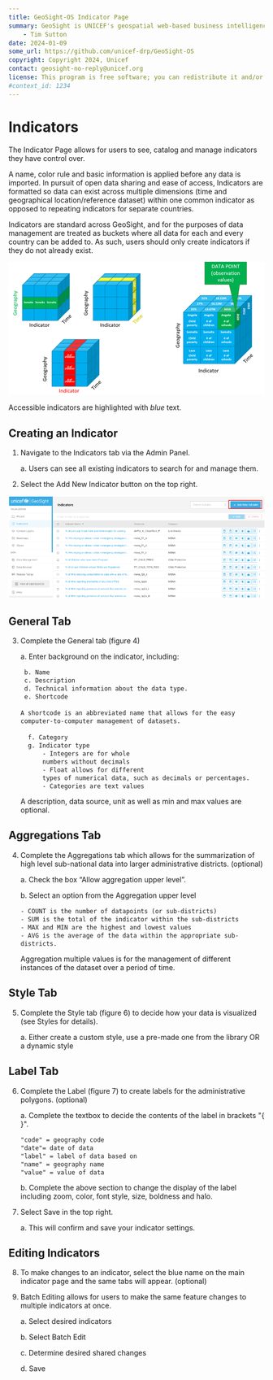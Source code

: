 ```yaml
---
title: GeoSight-OS Indicator Page
summary: GeoSight is UNICEF's geospatial web-based business intelligence platform.
    - Tim Sutton
date: 2024-01-09
some_url: https://github.com/unicef-drp/GeoSight-OS
copyright: Copyright 2024, Unicef
contact: geosight-no-reply@unicef.org
license: This program is free software; you can redistribute it and/or modify it under the terms of the GNU Affero General Public License as published by the Free Software Foundation; either version 3 of the License, or (at your option) any later version.
#context_id: 1234
---
```

# Indicators
The Indicator Page allows for users to see, catalog and manage indicators they have control over. 

A name, color rule and basic information is applied before any data is imported. In pursuit of open data sharing and ease of access, Indicators are formatted so data can exist across multiple dimensions (time and geographical location/reference dataset) within one common indicator as opposed to repeating indicators for separate countries.

Indicators are standard across GeoSight, and for the purposes of data management are treated as buckets where all data for each and every country can be added to. As such, users should only create indicators if they do not already exist.



![Indicator concept art showing the different dimensions of Geography, Time and Data all within one singular indicator](image-16.png)

Accessible indicators are highlighted with _blue_ text.

## Creating an Indicator

1.	Navigate to the Indicators tab via the Admin Panel. 

    a.	Users can see all existing indicators to search for and manage them. 
2.	Select the Add New Indicator button on the top right.

![Add New Indicator Button Location](image-5.png)

## General Tab

3.	Complete the General tab (figure 4)
    
    a.	Enter background on the indicator, including: 

         b.	Name
         c.	Description
         d.	Technical information about the data type. 
         e.	Shortcode

        A shortcode is an abbreviated name that allows for the easy computer-to-computer management of datasets. 

          f. Category 
          g. Indicator type 
              - Integers are for whole 
              numbers without decimals
              - Float allows for different 
              types of numerical data, such as decimals or percentages. 
              - Categories are text values
    A description, data source, unit as well as min and max values are optional.

## Aggregations Tab

4.	Complete the Aggregations tab which allows for the summarization of high level sub-national data into larger administrative districts. (optional)

    a.	Check the box “Allow aggregation upper level”.

    b.	Select an option from the Aggregation upper level 

        - COUNT is the number of datapoints (or sub-districts) 
        - SUM is the total of the indicator within the sub-districts 
        - MAX and MIN are the highest and lowest values
        - AVG is the average of the data within the appropriate sub-districts. 
    Aggregation multiple values is for the management of different instances of the dataset over a period of time. 

## Style Tab 

5. Complete the Style tab (figure 6) to decide how your data is visualized (see Styles for details).

     a.	Either create a custom style, use a pre-made one from the library OR a dynamic style

## Label Tab

6.	Complete the Label (figure 7) to create labels for the administrative polygons. (optional)

     a.	Complete the textbox to decide the contents of the label in brackets "{ }".
     
        "code" = geography code
        "date"= date of data
        "label" = label of data based on
        "name" = geography name
        "value" = value of data

     b.	Complete the above section to change the display of the label including zoom,  color, font style, size, boldness and halo.

7.	Select Save in the top right. 

    a.	This will confirm and save your indicator settings. 

## Editing Indicators

8.	To make changes to an indicator, select the blue name on the main indicator page and the same tabs will appear. (optional)

9.	Batch Editing allows for users to make the same feature changes to multiple indicators at once. 

    a.	Select desired indicators

    b.	Select Batch Edit 

    c.	Determine desired shared changes

    d.	Save
